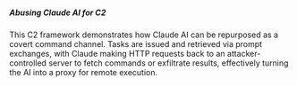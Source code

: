 ##### Abusing Claude AI for C2

This C2 framework demonstrates how Claude AI can be repurposed as a covert command channel. Tasks are issued and retrieved via prompt exchanges, with Claude making HTTP requests back to an attacker-controlled server to fetch commands or exfiltrate results, effectively turning the AI into a proxy for remote execution.
